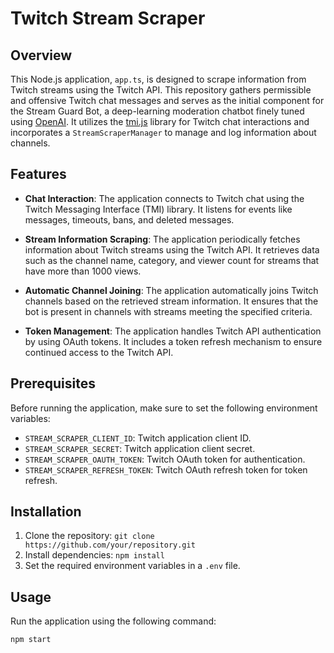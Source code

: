 # Twitch Stream Scraper

## Overview

This Node.js application, `app.ts`, is designed to scrape information from Twitch streams using the Twitch API. This repository gathers permissible and offensive Twitch chat messages and serves as the initial component for the Stream Guard Bot, a deep-learning moderation chatbot finely tuned using [OpenAI](https://platform.openai.com/docs/guides/fine-tuning). It utilizes the [tmi.js](https://github.com/tmijs/tmi.js) library for Twitch chat interactions and incorporates a `StreamScraperManager` to manage and log information about channels.

## Features

- **Chat Interaction**: The application connects to Twitch chat using the Twitch Messaging Interface (TMI) library. It listens for events like messages, timeouts, bans, and deleted messages.

- **Stream Information Scraping**: The application periodically fetches information about Twitch streams using the Twitch API. It retrieves data such as the channel name, category, and viewer count for streams that have more than 1000 views.

- **Automatic Channel Joining**: The application automatically joins Twitch channels based on the retrieved stream information. It ensures that the bot is present in channels with streams meeting the specified criteria.

- **Token Management**: The application handles Twitch API authentication by using OAuth tokens. It includes a token refresh mechanism to ensure continued access to the Twitch API.

## Prerequisites

Before running the application, make sure to set the following environment variables:

- `STREAM_SCRAPER_CLIENT_ID`: Twitch application client ID.
- `STREAM_SCRAPER_SECRET`: Twitch application client secret.
- `STREAM_SCRAPER_OAUTH_TOKEN`: Twitch OAuth token for authentication.
- `STREAM_SCRAPER_REFRESH_TOKEN`: Twitch OAuth refresh token for token refresh.

## Installation

1. Clone the repository: `git clone https://github.com/your/repository.git`
2. Install dependencies: `npm install`
3. Set the required environment variables in a `.env` file.

## Usage

Run the application using the following command:

```bash
npm start
